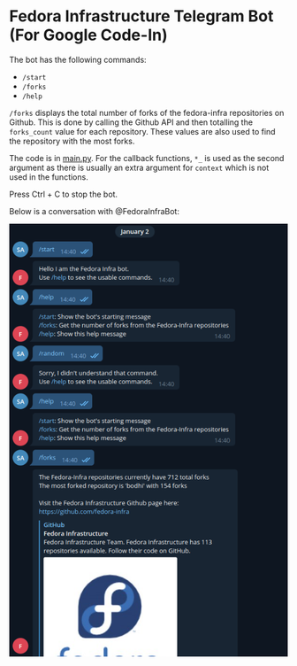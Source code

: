 # Fedora Infrastructure Telegram Bot (For Google Code-In)

The bot has the following commands: 
* `/start`
* `/forks`
* `/help`

`/forks` displays the total number of forks of the fedora-infra repositories on Github. This is done by calling the Github API and then totalling the `forks_count` value for each repository. These values are also used to find the repository with the most forks.

The code is in [main.py](https://github.com/suhas-arun/Google-Code-In/tree/master/Fedora-Telegram-Bot/main.py). For the callback functions, `*_` is used as the second argument as there is usually an extra argument for `context` which is not used in the functions.

Press Ctrl + C to stop the bot.


Below is a conversation with @FedoraInfraBot:

![Conversation with the bot](./example.png)
